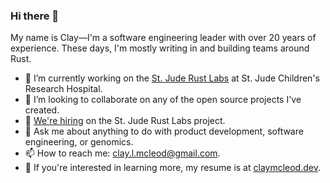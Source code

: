 ### Hi there 👋

My name is Clay—I'm a software engineering leader with over 20 years of experience. These days, I'm mostly writing in and building teams around Rust.

- 🔭 I’m currently working on the [St. Jude Rust Labs] at St. Jude Children's Research Hospital.
- 👥 I’m looking to collaborate on any of the open source projects I've created.
- 🤔 [We're hiring] on the St. Jude Rust Labs project.
- 💬 Ask me about anything to do with product development, software engineering, or genomics.
- 📫 How to reach me: [clay.l.mcleod@gmail.com](mailto:clay.l.mcleod@gmail.com).
- 🚀 If you're interested in learning more, my resume is at [claymcleod.dev].

[St. Jude Rust Labs]: https://github.com/stjude-rust-labs
[claymcleod.dev]: https://claymcleod.dev
[We're hiring]: https://talent.stjude.org/careers/jobs?keywords=Rust%20Software%20Engineer&sortBy=relevance&page=1
